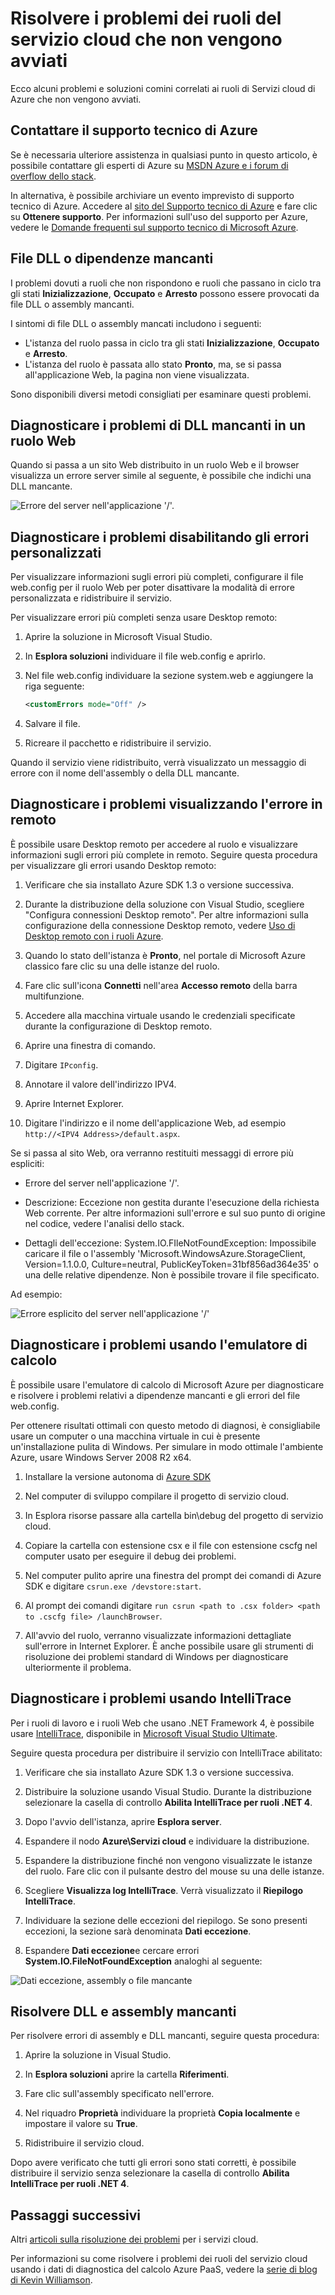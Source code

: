<properties
   pageTitle="Risolvere i problemi dei ruoli che non vengono avviati | Microsoft Azure"
   description="Informazioni su alcuni motivi comuni del mancato avvio di un ruolo del servizio cloud. Include anche soluzioni per questi problemi."
   services="cloud-services"
   documentationCenter=""
   authors="dalechen"
   manager="felixwu"
   editor=""
   tags="top-support-issue"/>
<tags
   ms.service="cloud-services"
   ms.devlang="na"
   ms.topic="article"
   ms.tgt_pltfrm="na"
   ms.workload="tbd"
   ms.date="01/20/2016"
   ms.author="daleche" />

# Risolvere i problemi dei ruoli del servizio cloud che non vengono avviati

Ecco alcuni problemi e soluzioni comini correlati ai ruoli di Servizi cloud di Azure che non vengono avviati.

## Contattare il supporto tecnico di Azure

Se è necessaria ulteriore assistenza in qualsiasi punto in questo articolo, è possibile contattare gli esperti di Azure su [MSDN Azure e i forum di overflow dello stack](https://azure.microsoft.com/support/forums/).

In alternativa, è possibile archiviare un evento imprevisto di supporto tecnico di Azure. Accedere al [sito del Supporto tecnico di Azure](http://azure.microsoft.com/support/options/) e fare clic su **Ottenere supporto**. Per informazioni sull'uso del supporto per Azure, vedere le [Domande frequenti sul supporto tecnico di Microsoft Azure](http://azure.microsoft.com/support/faq/).

## File DLL o dipendenze mancanti

I problemi dovuti a ruoli che non rispondono e ruoli che passano in ciclo tra gli stati **Inizializzazione**, **Occupato** e **Arresto** possono essere provocati da file DLL o assembly mancanti.

I sintomi di file DLL o assembly mancati includono i seguenti:

- L'istanza del ruolo passa in ciclo tra gli stati **Inizializzazione**, **Occupato** e **Arresto**.
- L'istanza del ruolo è passata allo stato **Pronto**, ma, se si passa all'applicazione Web, la pagina non viene visualizzata.

Sono disponibili diversi metodi consigliati per esaminare questi problemi.

## Diagnosticare i problemi di DLL mancanti in un ruolo Web

Quando si passa a un sito Web distribuito in un ruolo Web e il browser visualizza un errore server simile al seguente, è possibile che indichi una DLL mancante.

![Errore del server nell'applicazione '/'.](./media/cloud-services-troubleshoot-roles-that-fail-start/ic503388.png)

## Diagnosticare i problemi disabilitando gli errori personalizzati

Per visualizzare informazioni sugli errori più completi, configurare il file web.config per il ruolo Web per poter disattivare la modalità di errore personalizzata e ridistribuire il servizio.

Per visualizzare errori più completi senza usare Desktop remoto:

1. Aprire la soluzione in Microsoft Visual Studio.

2. In **Esplora soluzioni** individuare il file web.config e aprirlo.

3. Nel file web.config individuare la sezione system.web e aggiungere la riga seguente:

    ```xml
    <customErrors mode="Off" />
    ```

4. Salvare il file.

5. Ricreare il pacchetto e ridistribuire il servizio.

Quando il servizio viene ridistribuito, verrà visualizzato un messaggio di errore con il nome dell'assembly o della DLL mancante.

## Diagnosticare i problemi visualizzando l'errore in remoto

È possibile usare Desktop remoto per accedere al ruolo e visualizzare informazioni sugli errori più complete in remoto. Seguire questa procedura per visualizzare gli errori usando Desktop remoto:

1. Verificare che sia installato Azure SDK 1.3 o versione successiva.

2. Durante la distribuzione della soluzione con Visual Studio, scegliere "Configura connessioni Desktop remoto". Per altre informazioni sulla configurazione della connessione Desktop remoto, vedere [Uso di Desktop remoto con i ruoli Azure](https://msdn.microsoft.com/library/gg443832.aspx).

3. Quando lo stato dell'istanza è **Pronto**, nel portale di Microsoft Azure classico fare clic su una delle istanze del ruolo.

4. Fare clic sull'icona **Connetti** nell'area **Accesso remoto** della barra multifunzione.

5. Accedere alla macchina virtuale usando le credenziali specificate durante la configurazione di Desktop remoto.

6. Aprire una finestra di comando.

7. Digitare `IPconfig`.

8. Annotare il valore dell'indirizzo IPV4.

9. Aprire Internet Explorer.

10. Digitare l'indirizzo e il nome dell'applicazione Web, ad esempio `http://<IPV4 Address>/default.aspx`.

Se si passa al sito Web, ora verranno restituiti messaggi di errore più espliciti:

* Errore del server nell'applicazione '/'.

* Descrizione: Eccezione non gestita durante l'esecuzione della richiesta Web corrente. Per altre informazioni sull'errore e sul suo punto di origine nel codice, vedere l'analisi dello stack.

* Dettagli dell'eccezione: System.IO.FIleNotFoundException: Impossibile caricare il file o l'assembly 'Microsoft.WindowsAzure.StorageClient, Version=1.1.0.0, Culture=neutral, PublicKeyToken=31bf856ad364e35' o una delle relative dipendenze. Non è possibile trovare il file specificato.

Ad esempio:

![Errore esplicito del server nell'applicazione '/'](./media/cloud-services-troubleshoot-roles-that-fail-start/ic503389.png)

## Diagnosticare i problemi usando l'emulatore di calcolo

È possibile usare l'emulatore di calcolo di Microsoft Azure per diagnosticare e risolvere i problemi relativi a dipendenze mancanti e gli errori del file web.config.

Per ottenere risultati ottimali con questo metodo di diagnosi, è consigliabile usare un computer o una macchina virtuale in cui è presente un'installazione pulita di Windows. Per simulare in modo ottimale l'ambiente Azure, usare Windows Server 2008 R2 x64.

1. Installare la versione autonoma di [Azure SDK](https://azure.microsoft.com/downloads/)

2. Nel computer di sviluppo compilare il progetto di servizio cloud.

3. In Esplora risorse passare alla cartella bin\\debug del progetto di servizio cloud.

4. Copiare la cartella con estensione csx e il file con estensione cscfg nel computer usato per eseguire il debug dei problemi.

5. Nel computer pulito aprire una finestra del prompt dei comandi di Azure SDK e digitare `csrun.exe /devstore:start`.

6. Al prompt dei comandi digitare `run csrun <path to .csx folder> <path to .cscfg file> /launchBrowser`.

7. All'avvio del ruolo, verranno visualizzate informazioni dettagliate sull'errore in Internet Explorer. È anche possibile usare gli strumenti di risoluzione dei problemi standard di Windows per diagnosticare ulteriormente il problema.

## Diagnosticare i problemi usando IntelliTrace

Per i ruoli di lavoro e i ruoli Web che usano .NET Framework 4, è possibile usare [IntelliTrace](https://msdn.microsoft.com/library/dd264915.aspx), disponibile in [Microsoft Visual Studio Ultimate](https://www.visualstudio.com/products/visual-studio-ultimate-with-MSDN-vs).

Seguire questa procedura per distribuire il servizio con IntelliTrace abilitato:

1. Verificare che sia installato Azure SDK 1.3 o versione successiva.

2. Distribuire la soluzione usando Visual Studio. Durante la distribuzione selezionare la casella di controllo **Abilita IntelliTrace per ruoli .NET 4**.

3. Dopo l'avvio dell'istanza, aprire **Esplora server**.

4. Espandere il nodo **Azure\\Servizi cloud** e individuare la distribuzione.

5. Espandere la distribuzione finché non vengono visualizzate le istanze del ruolo. Fare clic con il pulsante destro del mouse su una delle istanze.

6. Scegliere **Visualizza log IntelliTrace**. Verrà visualizzato il **Riepilogo IntelliTrace**.

7. Individuare la sezione delle eccezioni del riepilogo. Se sono presenti eccezioni, la sezione sarà denominata **Dati eccezione**.

8. Espandere **Dati eccezione**e cercare errori **System.IO.FileNotFoundException** analoghi al seguente:

![Dati eccezione, assembly o file mancante](./media/cloud-services-troubleshoot-roles-that-fail-start/ic503390.png)

## Risolvere DLL e assembly mancanti

Per risolvere errori di assembly e DLL mancanti, seguire questa procedura:

1. Aprire la soluzione in Visual Studio.

2. In **Esplora soluzioni** aprire la cartella **Riferimenti**.

3. Fare clic sull'assembly specificato nell'errore.

4. Nel riquadro **Proprietà** individuare la proprietà **Copia localmente** e impostare il valore su **True**.

5. Ridistribuire il servizio cloud.

Dopo avere verificato che tutti gli errori sono stati corretti, è possibile distribuire il servizio senza selezionare la casella di controllo **Abilita IntelliTrace per ruoli .NET 4**.

## Passaggi successivi

Altri [articoli sulla risoluzione dei problemi](..\?tag=top-support-issue&service=cloud-services) per i servizi cloud.

Per informazioni su come risolvere i problemi dei ruoli del servizio cloud usando i dati di diagnostica del calcolo Azure PaaS, vedere la [serie di blog di Kevin Williamson](http://blogs.msdn.com/b/kwill/archive/2013/08/09/windows-azure-paas-compute-diagnostics-data.aspx).

<!---HONumber=AcomDC_0204_2016-->